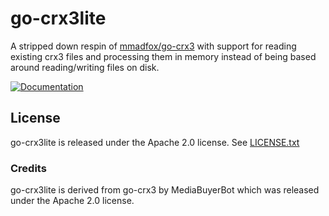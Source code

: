 # go-crx3lite
A stripped down respin of [mmadfox/go-crx3](https://github.com/mmadfox/go-crx3) 
with support for reading existing crx3 files and processing them in memory instead 
of being based around reading/writing files on disk.

[![Documentation](https://godoc.org/github.com/jda/go-crx3lite?status.svg)](https://pkg.go.dev/github.com/jda/go-crx3lite)

## License
go-crx3lite is released under the Apache 2.0 license. See [LICENSE.txt](https://github.com/jda/go-crx3/blob/master/LICENSE)

### Credits
go-crx3lite is derived from go-crx3 by MediaBuyerBot which was released under the Apache 2.0 license.
